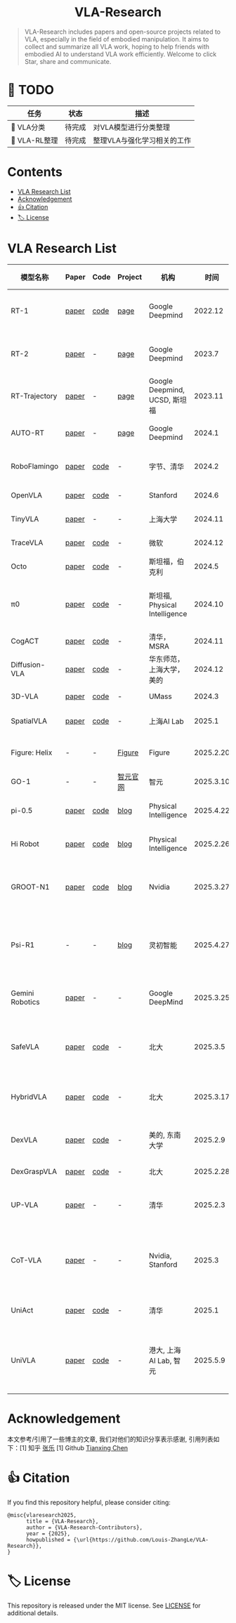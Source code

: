 <h1 align="center">VLA-Research</h1>

<p align="center"> </p>


> VLA-Research includes papers and open-source projects related to VLA, especially in the field of embodied manipulation. It aims to collect and summarize all VLA work, hoping to help friends with embodied AI to understand VLA work efficiently. Welcome to click Star, share and communicate.
# 📝 TODO
| 任务 | 状态 | 描述 |
|------|------|------|
| 🔵 VLA分类 | 待完成 | 对VLA模型进行分类整理 |
| 💠 VLA-RL整理 | 待完成 | 整理VLA与强化学习相关的工作 |

# Contents

<nav>
  <ul>
    <li><a href="#VLA Research List">VLA Research List</a></li>
    <li><a href="#acknowledgement">Acknowledgement</a></li>
    <li><a href="#cite">👍 Citation</a></li>
    <li><a href="#license">🏷️ License</a></li>
  </ul>
</nav>


# VLA Research List

<section id="VLA Research List"></section>



| 模型名称 | Paper | Code | Project | 机构 | 时间 | 模型大小 | 会议/期刊 | 特点 |
|---------|-------|------|--------------|------|------|----------|-----------|------|
| RT-1 | [paper](https://arxiv.org/pdf/2212.06817) | [code](https://github.com/google-research/robotics_transformer) | [page](https://robotics-transformer1.github.io/) | Google Deepmind | 2022.12 | - | - | 机器人Transformer系列的开山之作 |
| RT-2 | [paper](https://arxiv.org/pdf/2307.15818) | - | [page](https://robotics-transformer2.github.io/) | Google Deepmind | 2023.7 | 55B |  | 机器人Transformer第二代，支持视觉推理 |
| RT-Trajectory | [paper](https://arxiv.org/pdf/2311.01977) | - | [page](https://rt-trajectory.github.io/) | Google Deepmind, UCSD, 斯坦福 | 2023.11 | - | ICLR 2024 (Spotlight) | 轨迹预测能力增强 |
| AUTO-RT | [paper](https://arxiv.org/pdf/2401.12963) | - | [page](https://auto-rt.github.io/) | Google Deepmind | 2024.1 | - |  | 自动化机器人Transformer |
| RoboFlamingo | [paper](https://arxiv.org/pdf/2311.01378) | [code](https://github.com/roboflamingo) | - | 字节、清华 | 2024.2 | - |  | 基于Flamingo架构 |
| OpenVLA | [paper](https://arxiv.org/pdf/2406.09246) | [code](https://github.com/openvla) | - | Stanford | 2024.6 | 7B |  | 开源VLA模型 |
| TinyVLA | [paper](https://arxiv.org/abs/2409.12514) | - | - | 上海大学 | 2024.11 | - | | 轻量级VLA模型 |
| TraceVLA | [paper](https://arxiv.org/pdf/2412.10345) | [code](https://github.com/umd-huang-lab/tracevla) | - | 微软 | 2024.12 | - |  | 轨迹追踪能力 |
| Octo | [paper](https://arxiv.org/pdf/2405.12213) | [code](https://octo-models.github.io/) | - | 斯坦福，伯克利 | 2024.5 | 93M |  | 轻量级扩散模型 |
| π0 | [paper](https://arxiv.org/pdf/2410.24164) | [code](https://github.com/Physical-Intelligence/openpi) | - | 斯坦福, Physical Intelligence | 2024.10 | 3.3B |  | 基于流的扩散VLA，使用PaliGemma (3B VLM) |
| CogACT | [paper](https://arxiv.org/pdf/2411.19650) | [code](https://github.com/microsoft/CogACT.git) | - | 清华，MSRA | 2024.11 | 7B |  | 认知动作Transformer |
| Diffusion-VLA | [paper](https://arxiv.org/abs/2412.03293) | [code](https://arxiv.org/pdf/2410.07864) | - | 华东师范，上海大学，美的 | 2024.12 | - |  | 扩散模型VLA |
| 3D-VLA | [paper](https://arxiv.org/pdf/2403.09631) | [code](https://github.com/UMass-Foundation-Model/3D-VLA/tree/main) | - | UMass | 2024.3 | CVPR 2024 | 3D-based LLM |
| SpatialVLA | [paper](https://arxiv.org/pdf/2501.15830) | [code](https://github.com/SpatialVLA/SpatialVLA) | - | 上海AI Lab | 2025.1 |  | Adaptive Action Grid |
| Figure: Helix | - | - | [Figure](https://www.figure.ai/news/helix) | Figure | 2025.2.20 | - | 机器人全身上半身控制 |
| GO-1 | - | - | [智元官网](https://www.zhiyuan-robot.com/article/189/detail/56.html) | 智元 | 2025.3.10 | - | VLM+MoE架构 |
| pi-0.5 | [paper](https://arxiv.org/abs/2504.16054) | [code](https://github.com/Physical-Intelligence/openpi) | [blog](https://blog.csdn.net/) | Physical Intelligence | 2025.4.22 | | 单模型架构，高级任务分解 |
| Hi Robot | [paper](https://arxiv.org/abs/2502.19417) | [code](https://github.com/Physical-Intelligence/openpi) | [blog](https://blog.csdn.net/) | Physical Intelligence | 2025.2.26 | | VLM+VLA双模型架构 |
| GROOT-N1 | [paper](https://arxiv.org/abs/2503.14734) | [code](https://github.com/NVIDIA/Isaac-GR00T) | [blog](https://developer.nvidia.com/blog/) | Nvidia | 2025.3.27 |  | 2B参数，全身控制，NVIDIA-Eagle架构 |
| Psi-R1 | - | - | [blog](https://www.jiqizhixin.com/articles/2025-03-03-9) | 灵初智能 | 2025.4.27 | - | 分层端到端VLA+RL，验证test-time scaling |
| Gemini Robotics | [paper](https://arxiv.org/pdf/2503.20020) | - | - | Google DeepMind | 2025.3.25 |  | Gemini 2.0构建，50Hz动作输出频率 |
| SafeVLA | [paper](https://arxiv.org/abs/2503.03480) | [code](https://github.com/PKU-Alignment/SafeVLA) | - | 北大 | 2025.3.5 | - |  | 解决传统VLA模型在抓取和导航任务中的不安全行为 |
| HybridVLA | [paper](https://arxiv.org/pdf/2503.10631) | [code](https://github.com/PKU-HMI-Lab/Hybrid-VLA) | - | 北大 | 2025.3.17 | 2.7B/7B |  | 用统一模型集成扩散和自回归动作预测 |
| DexVLA | [paper](https://arxiv.org/pdf/2502.05855) | [code](https://github.com/juruobenruo/DexVLA) | - | 美的, 东南大学 | 2025.2.9 | 1B |  | Diffusion expert，采用多个action head |
| DexGraspVLA | [paper](https://arxiv.org/abs/2502.20900) | [code](https://github.com/Psi-Robot/DexGraspVLA) | - | 北大 | 2025.2.28 | - |  | 灵巧手抓取VLA |
| UP-VLA | [paper](https://arxiv.org/pdf/2501.18867) | - | - | 清华 | 2025.2.3 | - |  | 加入goal-image预测任务帮助动作生成 |
| CoT-VLA | [paper](https://arxiv.org/pdf/2503.22020) | - | - | Nvidia, Stanford | 2025.3 | 7B |  | 将CoT融入VLA中，通过自回归地预测未来的图像帧作为视觉目标 |
| UniAct | [paper](https://arxiv.org/abs/2501.10105) | [code](https://github.com/2toinf/UniAct) | - | 清华 | 2025.1 | - |  | 基于通用动作空间的具身基础模型 |
| UniVLA | [paper](https://arxiv.org/pdf/2505.06111) | [code](https://github.com/OpenDriveLab/UniVLA) | - | 港大, 上海AI Lab, 智元 | 2025.5.9 | - |  | 利用潜在动作模型从多样化数据中提取任务核心表征，提升泛化能力 |


<section id="acknowledgement"></section>

# Acknowledgement
本文参考/引用了一些博主的文章, 我们对他们的知识分享表示感谢, 引用列表如下：[1] 知乎 [张乐](https://www.zhihu.com/people/zhang-le-3-67-28)
[1] Github [Tianxing Chen](https://github.com/TianxingChen/Embodied-AI-Guide)

<section id="cite"></section>

# 👍 Citation
If you find this repository helpful, please consider citing:

```
@misc{vlaresearch2025,
      title = {VLA-Research},
      author = {VLA-Research-Contributors},
      year = {2025},
      howpublished = {\url{https://github.com/Louis-ZhangLe/VLA-Research}},
}
```

<section id="license"></section>

# 🏷️ License
This repository is released under the MIT license. See [LICENSE](./LICENSE) for additional details.
